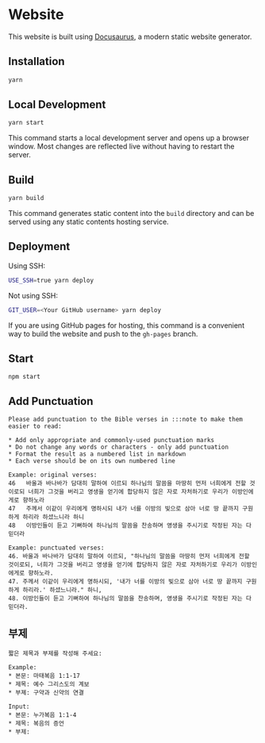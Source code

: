# Website

This website is built using [Docusaurus](https://docusaurus.io/), a modern static website generator.

## Installation

```bash
yarn
```

## Local Development

```bash
yarn start
```

This command starts a local development server and opens up a browser window. Most changes are reflected live without having to restart the server.

## Build

```bash
yarn build
```

This command generates static content into the `build` directory and can be served using any static contents hosting service.

## Deployment

Using SSH:

```bash
USE_SSH=true yarn deploy
```

Not using SSH:

```bash
GIT_USER=<Your GitHub username> yarn deploy
```

If you are using GitHub pages for hosting, this command is a convenient way to build the website and push to the `gh-pages` branch.

## Start

```
npm start
```

## Add Punctuation

```
Please add punctuation to the Bible verses in :::note to make them easier to read:

* Add only appropriate and commonly-used punctuation marks
* Do not change any words or characters - only add punctuation
* Format the result as a numbered list in markdown
* Each verse should be on its own numbered line

Example: original verses:
46   바울과 바나바가 담대히 말하여 이르되 하나님의 말씀을 마땅히 먼저 너희에게 전할 것이로되 너희가 그것을 버리고 영생을 얻기에 합당하지 않은 자로 자처하기로 우리가 이방인에게로 향하노라
47   주께서 이같이 우리에게 명하시되 내가 너를 이방의 빛으로 삼아 너로 땅 끝까지 구원하게 하리라 하셨느니라 하니
48   이방인들이 듣고 기뻐하여 하나님의 말씀을 찬송하며 영생을 주시기로 작정된 자는 다 믿더라

Example: punctuated verses:
46. 바울과 바나바가 담대히 말하여 이르되, "하나님의 말씀을 마땅히 먼저 너희에게 전할 것이로되, 너희가 그것을 버리고 영생을 얻기에 합당하지 않은 자로 자처하기로 우리가 이방인에게로 향하노라.
47. 주께서 이같이 우리에게 명하시되, '내가 너를 이방의 빛으로 삼아 너로 땅 끝까지 구원하게 하리라.' 하셨느니라." 하니,
48. 이방인들이 듣고 기뻐하여 하나님의 말씀을 찬송하며, 영생을 주시기로 작정된 자는 다 믿더라.
```

## 부제

```
짧은 제목과 부제를 작성해 주세요:

Example:
* 본문: 마태복음 1:1-17
* 제목: 예수 그리스도의 계보
* 부졔: 구약과 신약의 연결

Input:
* 본문: 누가복음 1:1-4
* 제목: 복음의 증언
* 부제:
```